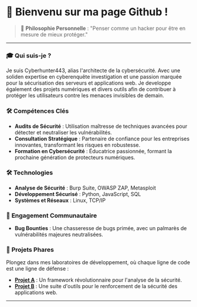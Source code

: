 # 🔐 Bienvenu sur ma page Github !

> 💬 **Philosophie Personnelle** : "Penser comme un hacker pour être en mesure de mieux protéger." 


---
### 🎓 **Qui suis-je ?**

Je suis Cyberhunter443, alias l'architecte de la cybersécurité. Avec une soliden expertise en cyberenquête investigation et une passion marquée pour la sécurisation des serveurs et applications web. 
Je developpe également des projets numériques et divers outils afin de contribuer à protéger les utilisateurs contre les menaces invisibles de demain.

### 🛠 **Compétences Clés**
- **Audits de Sécurité** : Utilisation maîtresse de techniques avancées pour détecter et neutraliser les vulnérabilités.
- **Consultation Stratégique** : Partenaire de confiance pour les entreprises innovantes, transformant les risques en robustesse.
- **Formation en Cybersécurité** : Éducatrice passionnée, formant la prochaine génération de protecteurs numériques.

### 🛠 Technologies
- **Analyse de Sécurité** : Burp Suite, OWASP ZAP, Metasploit
- **Développement Sécurisé** : Python, JavaScript, SQL
- **Systèmes et Réseaux** : Linux, TCP/IP

### 🔗 **Engagement Communautaire**
- **Bug Bounties** : Une chasseresse de bugs primée, avec un palmarès de vulnérabilités majeures neutralisées.


### 🚀 **Projets Phares**
Plongez dans mes laboratoires de développement, où chaque ligne de code est une ligne de défense :
- [**Projet A**](https://github.com/cyberhunter443/ProjectA) : Un framework révolutionnaire pour l'analyse de la sécurité.
- [**Projet B**](https://github.com/cyberhunter443/ProjectB) : Une suite d'outils pour le renforcement de la sécurité des applications web.


---


